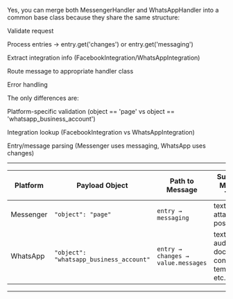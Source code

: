 
Yes, you can merge both MessengerHandler and WhatsAppHandler into a common base class because they share the same structure:

Validate request

Process entries → entry.get('changes') or entry.get('messaging')

Extract integration info (FacebookIntegration/WhatsAppIntegration)

Route message to appropriate handler class

Error handling

The only differences are:

Platform-specific validation (object == 'page' vs object == 'whatsapp_business_account')

Integration lookup (FacebookIntegration vs WhatsAppIntegration)

Entry/message parsing (Messenger uses messaging, WhatsApp uses changes)

---

| Platform  | Payload Object                          | Path to Message                    | Supported Message Types                                |
| --------- | --------------------------------------- | ---------------------------------- | ------------------------------------------------------ |
| Messenger | `"object": "page"`                      | `entry → messaging`                | text, attachments, postbacks                           |
| WhatsApp  | `"object": "whatsapp_business_account"` | `entry → changes → value.messages` | text, image, audio, document, contacts, template, etc. |

---
